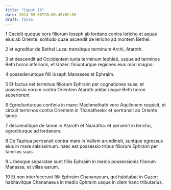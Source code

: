 ```yaml
---
title: "Caput 16"
date: 2024-09-06T20:00:49+02:00
draft: false
---
```



1 Cecidit quoque sors filiorum Ioseph ab Iordane contra Iericho et aquas eius ab Oriente: solitudo quae ascendit de Iericho ad montem Bethel:

2 et egreditur de Bethel Luza: transitque terminum Archi, Ataroth.

3 et descendit ad Occidentem iuxta terminum Iephleti, usque ad terminos Beth horon inferioris, et Gazer: finiunturque regiones eius mari magno:

4 possederuntque filii Ioseph Manasses et Ephraim.

5 Et factus est terminus filiorum Ephraim per cognationes suas: et possessio eorum contra Orientem Ataroth addar usque Beth horon superiorem.

6 Egrediunturque confinia in mare: Machmethath vero Aquilonem respicit, et circuit terminos contra Orientem in Thanathselo: et pertransit ab Oriente Ianoe.

7 descenditque de Ianoe in Ataroth et Naaratha: et pervenit in Iericho, egrediturque ad Iordanem.

8 De Taphua pertransit contra mare in Vallem arundineti, suntque egressus eius in mare salsissimum. haec est possessio tribus filiorum Ephraim per familias suas.

9 Urbesque separatae sunt filiis Ephraim in medio possessionis filiorum Manasse, et villae earum.

10 Et non interfecerunt filii Ephraim Chananaeum, qui habitabat in Gazer: habitavitque Chananaeus in medio Ephraim usque in diem hanc tributarius.

